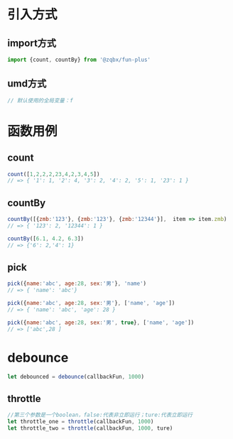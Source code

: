 # 引入方式
## import方式
```javascript
import {count, countBy} from '@zqbx/fun-plus'
```
## umd方式
```javascript
// 默认使用的全局变量：f
```
# 函数用例
## count
```javascript
count([1,2,2,2,23,4,2,3,4,5])
// => { '1': 1, '2': 4, '3': 2, '4': 2, '5': 1, '23': 1 }
```
## countBy
```javascript
countBy([{zmb:'123'}, {zmb:'123'}, {zmb:'12344'}],  item => item.zmb)
// => { '123': 2, '12344': 1 }

countBy([6.1, 4.2, 6.3])
// => {'6': 2,'4': 1}
```
## pick
```javascript
pick({name:'abc', age:28, sex:'男'}, 'name')
// => { 'name': 'abc'}

pick({name:'abc', age:28, sex:'男'}, ['name', 'age'])
// => { 'name': 'abc', 'age': 28 }

pick({name:'abc', age:28, sex:'男', true}, ['name', 'age'])
// => ['abc',28 ]
```
# debounce
```javascript
let debounced = debounce(callbackFun, 1000)
```
## throttle
```javascript
//第三个参数是一个boolean，false:代表非立即运行；ture:代表立即运行
let throttle_one = throttle(callbackFun, 1000)
let throttle_two = throttle(callbackFun, 1000, ture)
```
